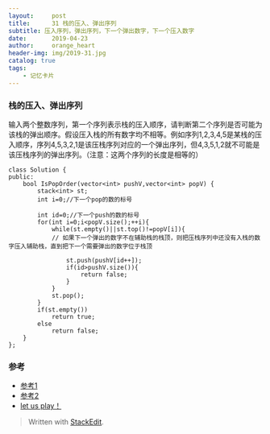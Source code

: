 ```yaml
---
layout:     post
title:      31 栈的压入、弹出序列
subtitle: 压入序列，弹出序列，下一个弹出数字，下一个压入数字
date:       2019-04-23
author:     orange_heart
header-img: img/2019-31.jpg
catalog: true
tags:
    - 记忆卡片
---
```


### 栈的压入、弹出序列

输入两个整数序列，第一个序列表示栈的压入顺序，请判断第二个序列是否可能为该栈的弹出顺序。假设压入栈的所有数字均不相等。例如序列1,2,3,4,5是某栈的压入顺序，序列4,5,3,2,1是该压栈序列对应的一个弹出序列，但4,3,5,1,2就不可能是该压栈序列的弹出序列。（注意：这两个序列的长度是相等的）

```objc
class Solution {
public:
    bool IsPopOrder(vector<int> pushV,vector<int> popV) {
        stack<int> st;
        int i=0;//下一个pop的数的标号  
        
        int id=0;//下一个push的数的标号
        for(int i=0;i<popV.size();++i){
            while(st.empty()||st.top()!=popV[i]){
            // 如果下一个弹出的数字不在辅助栈的栈顶，则把压栈序列中还没有入栈的数字压入辅助栈，直到把下一个需要弹出的数字位于栈顶  
            
                st.push(pushV[id++]);
                if(id>pushV.size()){
                    return false;
                }
            }
            st.pop();
        }
        if(st.empty())
            return true;
        else
            return false;
    }
};
```



### 参考

- [参考1](https://github.com/zhedahht/CodingInterviewChinese2)
- [参考2](https://github.com/gatieme/CodingInterviews)
- [let us play！](https://www.nowcoder.com/practice/d77d11405cc7470d82554cb392585106?tpId=13&tqId=11174&tPage=2&rp=1&ru=%2Fta%2Fcoding-interviews&qru=%2Fta%2Fcoding-interviews%2Fquestion-ranking)



> Written with [StackEdit](https://stackedit.io/).

<head>
    <script src="https://cdn.mathjax.org/mathjax/latest/MathJax.js?config=TeX-AMS-MML_HTMLorMML" type="text/javascript"></script>
    <script type="text/x-mathjax-config">
        MathJax.Hub.Config({
            tex2jax: {
            skipTags: ['script', 'noscript', 'style', 'textarea', 'pre'],
            inlineMath: [['$','$']]
            }
        });
    </script>
</head>
<!--stackedit_data:
eyJoaXN0b3J5IjpbMTY4MjIzMDY5NSwtMTgyMTY5Mjk0MSwtMT
kyMzMwMzU4MiwyMDE2NDEwMzM1XX0=
-->